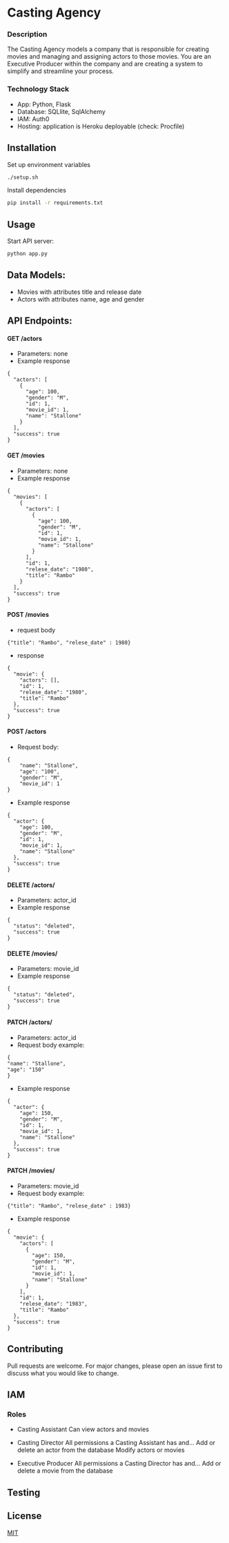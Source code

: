 # Casting Agency


### Description
The Casting Agency models a company that is responsible for creating movies and managing and assigning actors to those movies. You are an Executive Producer within the company and are creating a system to simplify and streamline your process.

### Technology Stack

* App: Python, Flask
* Database: SQLlite, SqlAlchemy
* IAM: Auth0
* Hosting: application is Heroku deployable (check: Procfile)


## Installation

Set up environment variables

```bash
./setup.sh
```
Install dependencies

```bash
pip install -r requirements.txt 
```

## Usage

Start API server:

```python
python app.py
```
## Data Models:

* Movies with attributes title and release date
* Actors with attributes name, age and gender

## API Endpoints:
#### GET /actors
* Parameters: none
* Example response 
```
{
  "actors": [
    {
      "age": 100,
      "gender": "M",
      "id": 1,
      "movie_id": 1,
      "name": "Stallone"
    }
  ],
  "success": true
}
```
#### GET /movies
* Parameters: none
* Example response 
```
{
  "movies": [
    {
      "actors": [
        {
          "age": 100,
          "gender": "M",
          "id": 1,
          "movie_id": 1,
          "name": "Stallone"
        }
      ],
      "id": 1,
      "relese_date": "1980",
      "title": "Rambo"
    }
  ],
  "success": true
}
```
#### POST /movies 
* request body
```
{"title": "Rambo", "relese_date" : 1980}
```
* response
```
{
  "movie": {
    "actors": [],
    "id": 1,
    "relese_date": "1980",
    "title": "Rambo"
  },
  "success": true
}
```
#### POST /actors 
* Request body:
```
{
    "name": "Stallone",
    "age": "100",
    "gender": "M",
    "movie_id": 1
}
```
* Example response
```
{
  "actor": {
    "age": 100,
    "gender": "M",
    "id": 1,
    "movie_id": 1,
    "name": "Stallone"
  },
  "success": true
}
```

#### DELETE /actors/<id>

* Parameters: actor_id
* Example response 
```
{
  "status": "deleted",
  "success": true
}
```

#### DELETE /movies/<id>

* Parameters: movie_id
* Example response 
```
{
  "status": "deleted",
  "success": true
}
```
#### PATCH /actors/<id>

* Parameters: actor_id
* Request body example:
```
{
"name": "Stallone", 
"age": "150"
}
```
* Example response 
```
{
  "actor": {
    "age": 150,
    "gender": "M",
    "id": 1,
    "movie_id": 1,
    "name": "Stallone"
  },
  "success": true
}
```
#### PATCH /movies/<id>

* Parameters: movie_id
* Request body example:
```
{"title": "Rambo", "relese_date" : 1983}
```
* Example response 
```
{
  "movie": {
    "actors": [
      {
        "age": 150,
        "gender": "M",
        "id": 1,
        "movie_id": 1,
        "name": "Stallone"
      }
    ],
    "id": 1,
    "relese_date": "1983",
    "title": "Rambo"
  },
  "success": true
}
```

## Contributing
Pull requests are welcome. For major changes, please open an issue first to discuss what you would like to change.


## IAM

### Roles
* Casting Assistant
Can view actors and movies

* Casting Director
All permissions a Casting Assistant has and…
Add or delete an actor from the database
Modify actors or movies

* Executive Producer
All permissions a Casting Director has and…
Add or delete a movie from the database


## Testing



## License
[MIT](https://choosealicense.com/licenses/mit/)